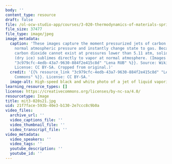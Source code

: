 ```yaml
---
body: ''
content_type: resource
draft: false
file: /ol-ocw-studio-app/courses/3-020-thermodynamics-of-materials-spring-2021/mit3-020s21.jpg
file_size: 37477
file_type: image/jpeg
image_metadata:
  caption: 'These images capture the moment pressurized jets of carbon dioxide hit
    normal atmospheric pressure and instantly change state to gas. Because liquid
    carbon dioxide cannot exist at pressures lower than 5.11 atm, solid carbon dioxide
    (dry ice) sublimes directly to vapor at normal atmosphere. (Images by {{% resource_link
    "3c979cfc-4edb-43a7-9630-884f2e415c8d" "Lena RUB" %}}. Source: Wikimedia Commons.
    License: CC BY-SA. Cropped from original.)'
  credit: '{{% resource_link "3c979cfc-4edb-43a7-9630-884f2e415c8d" "Lena RUB on Wikimedia
    Commons" %}}. License: CC BY-SA.'
  image-alt: High-speed black and white photo of a jet of liquid vaporizing.
learning_resource_types: []
license: https://creativecommons.org/licenses/by-nc-sa/4.0/
resourcetype: Image
title: mit3-020s21.jpg
uid: 21f7face-593b-40e3-b130-2e7ccc8c9b0a
video_files:
  archive_url: ''
  video_captions_file: ''
  video_thumbnail_file: ''
  video_transcript_file: ''
video_metadata:
  video_speakers: ''
  video_tags: ''
  youtube_description: ''
  youtube_id: ''
---
```

